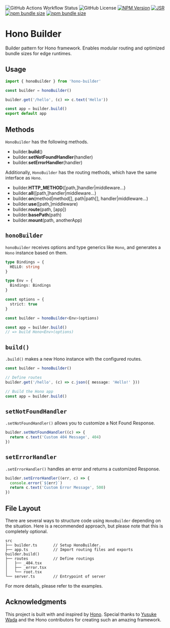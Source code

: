 ![GitHub Actions Workflow Status](https://img.shields.io/github/actions/workflow/status/kfly8/hono-builder/ci.yml)
![GitHub License](https://img.shields.io/github/license/kfly8/hono-builder)
[![NPM Version](https://img.shields.io/npm/v/hono-builder)](https://www.npmjs.com/package/hono-builder)
[![JSR](https://jsr.io/badges/@kfly8/hono-builder)](https://jsr.io/@kfly8/hono-builder)
[![npm bundle size](https://img.shields.io/bundlephobia/minzip/hono-builder)](https://bundlephobia.com/package/hono-builder)
[![npm bundle size](https://img.shields.io/bundlephobia/min/hono-builder)](https://bundlephobia.com/package/hono-builder)


# Hono Builder

Builder pattern for Hono framework. Enables modular routing and optimized bundle sizes for edge runtimes.

## Usage

```typescript
import { honoBuilder } from 'hono-builder'

const builder = honoBuilder()

builder.get('/hello', (c) => c.text('Hello'))

const app = builder.build()
export default app
```

## Methods

`HonoBuilder` has the following methods.

- builder.**build**()
- builder.**setNotFoundHandler**(handler)
- builder.**setErrorHandler**(handler)

Additionally, `HonoBuilder` has the routing methods, which have the same interface as `Hono`.

- builder.**HTTP_METHOD**([path,]handler|middleware...)
- builder.**all**([path,]handler|middleware...)
- builder.**on**(method|method[], path|path[], handler|middleware...)
- builder.**use**([path,]middleware)
- builder.**route**(path, [app])
- builder.**basePath**(path)
- builder.**mount**(path, anotherApp)

## `honoBuilder`

`honoBuilder` receives options and type generics like `Hono`, and generates a `Hono` instance based on them.

```typescript
type Bindings = {
  HELLO: string
}

type Env = {
  Bindings: Bindings
}

const options = {
  strict: true
}

const builder = honoBuilder<Env>(options)

const app = builder.build()
// => build Hono<Env>(options)
```

## `build()`

`.build()` makes a new Hono instance with the configured routes.

```typescript
const builder = honoBuilder()

// Define routes
builder.get('/hello', (c) => c.json({ message: 'Hello!' }))

// Build the Hono app
const app = builder.build()
```

## `setNotFoundHandler`

`.setNotFoundHandler()` allows you to customize a Not Found Response.
 
```typescript
builder.setNotFoundHandler((c) => {
  return c.text('Custom 404 Message', 404)
})
```

## `setErrorHandler`

`.setErrorHandler()` handles an error and returns a customized Response.

```typescript
builder.setErrorHandler((err, c) => {
  console.error(`${err}`)
  return c.text('Custom Error Message', 500)
})
```

## File Layout

There are several ways to structure code using `HonoBuilder` depending on the situation. Here is a recommended approach, but please note that this is completely optional.

```
src
├── builder.ts       // Setup HonoBuilder.
├── app.ts           // Import routing files and exports builder.build()
├── routes           // Define routings
│   ├── _404.tsx
│   ├── _error.tsx
│   └── root.tsx
└── server.ts        // Entrypoint of server
```

For more details, please refer to the examples.

## Acknowledgments

This project is built with and inspired by [Hono](https://hono.dev).
Special thanks to [Yusuke Wada](https://github.com/yusukebe) and the Hono contributors for creating such an amazing framework.

